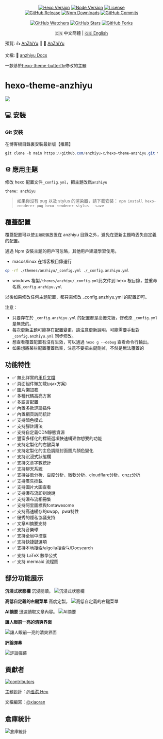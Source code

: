 <p align="center">
  <a title="Hexo Version" target="_blank" href="https://hexo.io/zh-cn/"><img alt="Hexo Version" src="https://img.shields.io/badge/Hexo-%3E%3D%205.3.0-orange?style=flat"></a>
  <a title="Node Version" target="_blank" href="https://nodejs.org/zh-cn/"><img alt="Node Version" src="https://img.shields.io/badge/Node-%3E%3D%2010.13.0-yellowgreen?style=flat"></a>
  <a title="License" target="_blank" href="https://github.com/anzhiyu-c/hexo-theme-anzhiyu/blob/master/LICENSE"><img alt="License" src="https://img.shields.io/github/license/anzhiyu-c/hexo-theme-anzhiyu.svg?style=flat"></a>
  <br>
  <a title="GitHub Release" target="_blank" href="https://github.com/anzhiyu-c/hexo-theme-anzhiyu/releases"><img alt="GitHub Release" src="https://img.shields.io/github/v/release/anzhiyu-c/hexo-theme-anzhiyu?style=flat"></a>
  <a title="Npm Downloads" target="_blank" href="https://www.npmjs.com/package/hexo-theme-anzhiyu"><img alt="Npm Downloads" src="https://img.shields.io/npm/dt/hexo-theme-anzhiyu?color=red&label=npm"></a>
  <a title="GitHub Commits" target="_blank" href="https://github.com/anzhiyu-c/hexo-theme-anzhiyu/commits/master"><img alt="GitHub Commits" src="https://img.shields.io/github/commit-activity/m/anzhiyu-c/hexo-theme-anzhiyu.svg?style=flat&color=brightgreen&label=commits"></a>
  <br><br>
  <a title="GitHub Watchers" target="_blank" href="https://github.com/anzhiyu-c/hexo-theme-anzhiyu/watchers"><img alt="GitHub Watchers" src="https://img.shields.io/github/watchers/anzhiyu-c/hexo-theme-anzhiyu.svg?label=Watchers&style=social"></a>  
  <a title="GitHub Stars" target="_blank" href="https://github.com/anzhiyu-c/hexo-theme-anzhiyu/stargazers"><img alt="GitHub Stars" src="https://img.shields.io/github/stars/anzhiyu-c/hexo-theme-anzhiyu.svg?label=Stars&style=social"></a>  
  <a title="GitHub Forks" target="_blank" href="https://github.com/anzhiyu-c/hexo-theme-anzhiyu/network/members"><img alt="GitHub Forks" src="https://img.shields.io/github/forks/anzhiyu-c/hexo-theme-anzhiyu.svg?label=Forks&style=social"></a>  
</p>

<p align="center">🇨🇳 中文簡體  |  <a title="English" href="README_EN.md">🇬🇧 English</a></p>

預覽: 👍 [AnZhiYu](https://blog.anheyu.com/) || 🤞 [AnZhiYu](https://index.anheyu.com/)

文檔: 📖 [anzhiyu Docs](https://docs.anheyu.com/)

一款基於[hexo-theme-butterfly](https://github.com/jerryc127/hexo-theme-butterfly)修改的主題

# hexo-theme-anzhiyu

![](https://bu.dusays.com/2023/07/24/64bdcbfe96762.webp)

## 💻 安裝

### Git 安裝

在博客根目錄裏安裝最新版【推薦】

```powershell
git clone -b main https://github.com/anzhiyu-c/hexo-theme-anzhiyu.git themes/anzhiyu
```

## ⚙ 應用主題

修改 hexo 配置文件`_config.yml`，把主題改爲`anzhiyu`

```
theme: anzhiyu
```

> 如果你沒有 pug 以及 stylus 的渲染器，請下載安裝： `npm install hexo-renderer-pug hexo-renderer-stylus --save`

## 覆蓋配置

覆蓋配置可以使`主題配置`放置在 anzhiyu 目錄之外，避免在更新主題時丟失自定義的配置。

通過 Npm 安裝主題的用戶可忽略，其他用戶建議學習使用。

- macos/linux
  在博客根目錄運行

```bash
cp -rf ./themes/anzhiyu/_config.yml ./_config.anzhiyu.yml
```

- windows
  複製`/themes/anzhiyu/_config.yml`此文件到 hexo 根目錄，並重命名爲`_config.anzhiyu.yml`

以後如果修改任何主題配置，都只需修改 _config.anzhiyu.yml 的配置即可。

注意：
 - 只要存在於 `_config.anzhiyu.yml` 的配置都是高優先級，修改原 `_config.yml` 是無效的。
 - 每次更新主題可能存在配置變更，請注意更新說明，可能需要手動對 `_config.anzhiyu.yml` 同步修改。
 - 想查看覆蓋配置有沒有生效，可以通過 `hexo g --debug` 查看命令行輸出。
 - 如果想將某些配置覆蓋爲空，注意不要把主鍵刪掉，不然是無法覆蓋的

## 功能特性

- ✅ 無比詳實的[用戶文檔](https://docs.anheyu.com/)
- ✅ 頁面組件懶加載(pjax方案)
- ✅ 圖片懶加載
- ✅ 多種代碼高亮方案
- ✅ 多語言配置
- ✅ 內置多款評論插件
- ✅ 內置網頁訪問統計
- ✅ 支持暗色模式
- ✅ 支持腳註語法
- ✅ 支持自定義CDN靜態資源
- ✅ 豐富多樣化的標籤選項快速構建你想要的功能
- ✅ 支持定製化的右鍵菜單
- ✅ 支持定製化的主色調隨封面圖片顏色變化
- ✅ 支持沉浸式狀態欄
- ✅ 支持文章字數統計
- ✅ 支持聊天系統
- ✅ 支持谷歌分析、百度分析、微軟分析、cloudflare分析、cnzz分析
- ✅ 支持廣告掛載
- ✅ 支持圖片大圖查看
- ✅ 支持瀑布流即刻說說
- ✅ 支持瀑布流相冊集
- ✅ 支持阿里圖標與fontawesome
- ✅ 支持高速緩存的swpp，pwa特性
- ✅ 優秀的隱私協議支持
- ✅ 文章AI摘要支持
- ✅ 支持音樂球
- ✅ 支持全局中控臺
- ✅ 支持快捷鍵選項
- ✅ 支持本地搜索/algolia搜索🔍/Docsearch
- ✅ 支持 LaTeX 數學公式
- ✅ 支持 mermaid 流程圖

## 部分功能展示

**沉浸式狀態欄**
沉浸閱讀。
![沉浸式狀態欄](https://upload-bbs.miyoushe.com/upload/2023/09/04/125766904/3bc088e73d07b4dc25fc62fa4cf63261_4205905123525229755.png)

**高低自定義的右鍵菜單**
高度定製。
![高低自定義的右鍵菜單](https://upload-bbs.miyoushe.com/upload/2023/09/04/125766904/3f66e33b24a758d53717f6c2c44e50af_1884994888952376370.png)

**AI摘要**
迅速讀取文章內容。
![AI摘要](https://upload-bbs.miyoushe.com/upload/2023/09/04/125766904/184e089d64660f5f72390f547c864633_3266246986824356702.png)

**讓人眼前一亮的清爽界面**

![讓人眼前一亮的清爽界面](https://upload-bbs.miyoushe.com/upload/2023/09/04/125766904/8a16284fd36a9e986d5dbda772f697d0_1356079755877317976.png)

**評論彈幕**

![評論彈幕](https://upload-bbs.miyoushe.com/upload/2023/09/04/125766904/628aef1dbf52b61c0333682e8ee9954e_6905019516821534667.png)

## 貢獻者

[![contributors](https://opencollective.com/hexo-theme-anzhiyu/contributors.svg?width=890&button=false)](https://github.com/anzhiyu-c/hexo-theme-anzhiyu/)

主題設計：[@張洪 Heo](https://github.com/zhheo)

文檔編寫：[@xiaoran](https://github.com/xiaoran)

## 倉庫統計

![倉庫統計](https://repobeats.axiom.co/api/embed/60fcf455cd02123aebe6249deabf8d48e3debcae.svg "Repobeats analytics image")
